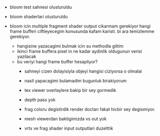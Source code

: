- bloom test sahnesi olusturuldu
- bloom shaderlari olusturuldu

- bloom icin multiple fragment shader output cikarmam gerekiyor hangi frame bufferi ciftleyecegim konusunda kafam karisti. bi ara temizlemme gerekiyor.
    - hangisine yazacagimi bulmak icin su methodla gittim
    - ikinci frame buffera pixel in ne kadar aydinlik oldugunun verisi yazilacak
    - bu veriyi hangi frame buffer hesapliyor?
        - sahneyi cizen dolayisiyla objeyi hangisi ciziyorsa o olmalai
        - nasil yapacagimi bulamadim bugunluk birakiyorum
        
        - tex viewer overlaylere bakip bir sey gormedik
        - depth pass yok
        - frag coloru degistirdik render doctan fakat hicbir sey degismiyor.
        - mesh viewerdan baktigimizda vs out yok
        - vrtx ve frag shader input outputlari duzelttik